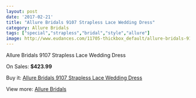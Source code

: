 ```yaml
---
layout: post
date: '2017-02-21'
title: "Allure Bridals 9107 Strapless Lace Wedding Dress"
category: Allure Bridals
tags: ["special","strapless","bridal","style","allure"]
image: http://www.eudances.com/11705-thickbox_default/allure-bridals-9107-strapless-lace-wedding-dress.jpg
---
```

Allure Bridals 9107 Strapless Lace Wedding Dress

On Sales: **$423.99**
<a href="https://www.eudances.com/en/allure-bridals/3695-allure-bridals-9107-strapless-lace-wedding-dress.html"><amp-img layout="responsive" width="600" height="600" src="//www.eudances.com/11705-thickbox_default/allure-bridals-9107-strapless-lace-wedding-dress.jpg" alt="Allure Bridals 9107 Strapless Lace Wedding Dress 0" /></a>
<a href="https://www.eudances.com/en/allure-bridals/3695-allure-bridals-9107-strapless-lace-wedding-dress.html"><amp-img layout="responsive" width="600" height="600" src="//www.eudances.com/11712-thickbox_default/allure-bridals-9107-strapless-lace-wedding-dress.jpg" alt="Allure Bridals 9107 Strapless Lace Wedding Dress 1" /></a>
<a href="https://www.eudances.com/en/allure-bridals/3695-allure-bridals-9107-strapless-lace-wedding-dress.html"><amp-img layout="responsive" width="600" height="600" src="//www.eudances.com/11711-thickbox_default/allure-bridals-9107-strapless-lace-wedding-dress.jpg" alt="Allure Bridals 9107 Strapless Lace Wedding Dress 2" /></a>
<a href="https://www.eudances.com/en/allure-bridals/3695-allure-bridals-9107-strapless-lace-wedding-dress.html"><amp-img layout="responsive" width="600" height="600" src="//www.eudances.com/11710-thickbox_default/allure-bridals-9107-strapless-lace-wedding-dress.jpg" alt="Allure Bridals 9107 Strapless Lace Wedding Dress 3" /></a>
<a href="https://www.eudances.com/en/allure-bridals/3695-allure-bridals-9107-strapless-lace-wedding-dress.html"><amp-img layout="responsive" width="600" height="600" src="//www.eudances.com/11709-thickbox_default/allure-bridals-9107-strapless-lace-wedding-dress.jpg" alt="Allure Bridals 9107 Strapless Lace Wedding Dress 4" /></a>
<a href="https://www.eudances.com/en/allure-bridals/3695-allure-bridals-9107-strapless-lace-wedding-dress.html"><amp-img layout="responsive" width="600" height="600" src="//www.eudances.com/11708-thickbox_default/allure-bridals-9107-strapless-lace-wedding-dress.jpg" alt="Allure Bridals 9107 Strapless Lace Wedding Dress 5" /></a>
<a href="https://www.eudances.com/en/allure-bridals/3695-allure-bridals-9107-strapless-lace-wedding-dress.html"><amp-img layout="responsive" width="600" height="600" src="//www.eudances.com/11707-thickbox_default/allure-bridals-9107-strapless-lace-wedding-dress.jpg" alt="Allure Bridals 9107 Strapless Lace Wedding Dress 6" /></a>
<a href="https://www.eudances.com/en/allure-bridals/3695-allure-bridals-9107-strapless-lace-wedding-dress.html"><amp-img layout="responsive" width="600" height="600" src="//www.eudances.com/11706-thickbox_default/allure-bridals-9107-strapless-lace-wedding-dress.jpg" alt="Allure Bridals 9107 Strapless Lace Wedding Dress 7" /></a>

Buy it: [Allure Bridals 9107 Strapless Lace Wedding Dress](https://www.eudances.com/en/allure-bridals/3695-allure-bridals-9107-strapless-lace-wedding-dress.html "Allure Bridals 9107 Strapless Lace Wedding Dress")

View more: [Allure Bridals](https://www.eudances.com/en/2-allure-bridals "Allure Bridals")